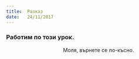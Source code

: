 ```yaml
---
title:  Разказ
date:   24/11/2017
---
```


### Работим по този урок.
<center>Моля, върнете се по-късно.</center>